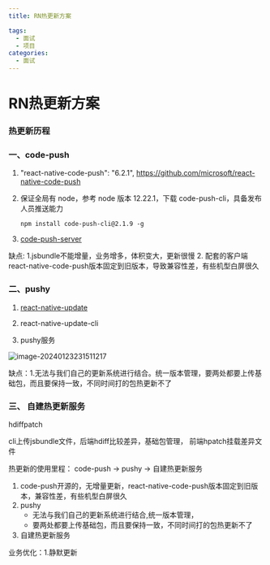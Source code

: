 ```yaml
---
title: RN热更新方案

tags:
  - 面试
  - 项目
categories:
  - 面试
---
```


# RN热更新方案


### 热更新历程

### 一、code-push

1. "react-native-code-push": "6.2.1",     https://github.com/microsoft/react-native-code-push

2. 保证全局有 node，参考 node 版本 12.22.1，下载 code-push-cli，具备发布人员推送能力

   ```
   npm install code-push-cli@2.1.9 -g
   ```

3. [code-push-server](https://github.com/lisong/code-push-server)

缺点: 1.jsbundle不能增量，业务增多，体积变大，更新很慢    2. 配套的客户端react-native-code-push版本固定到旧版本，导致兼容性差，有些机型白屏很久

### 二、pushy

1. [react-native-update](https://github.com/reactnativecn/react-native-pushy)

2. react-native-update-cli
3. pushy服务

![image-20240123231511217](https://cdn.jsdelivr.net/gh/jswangtao/imgsbed/posts/20240123231525.png)

缺点：1.无法与我们自己的更新系统进行结合。统一版本管理，要两处都要上传基础包，而且要保持一致，不同时间打的包热更新不了

### 三、 自建热更新服务

hdiffpatch

cli上传jsbundle文件，后端hdiff比较差异，基础包管理， 前端hpatch挂载差异文件


热更新的使用里程： code-push -> pushy -> 自建热更新服务

1. code-push开源的，无增量更新，react-native-code-push版本固定到旧版本，兼容性差，有些机型白屏很久
2. pushy 
    - 无法与我们自己的更新系统进行结合,统一版本管理，
    - 要两处都要上传基础包，而且要保持一致，不同时间打的包热更新不了
3. 自建热更新服务

业务优化：1.静默更新
